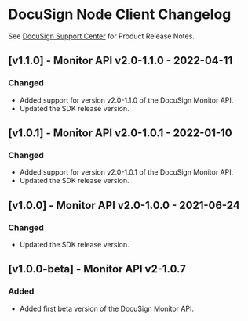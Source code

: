 # DocuSign Node Client Changelog


See [DocuSign Support Center](https://support.docusign.com/en/releasenotes/) for Product Release Notes.

## [v1.1.0] - Monitor API v2.0-1.1.0 - 2022-04-11
### Changed
- Added support for version v2.0-1.1.0 of the DocuSign Monitor API.
- Updated the SDK release version.

## [v1.0.1] - Monitor API v2.0-1.0.1 - 2022-01-10
### Changed
- Added support for version v2.0-1.0.1 of the DocuSign Monitor API.
- Updated the SDK release version.

## [v1.0.0] - Monitor API v2.0-1.0.0 - 2021-06-24
### Changed
- Updated the SDK release version.

## [v1.0.0-beta] - Monitor API v2-1.0.7
### Added
- Added first beta version of the DocuSign Monitor API.
